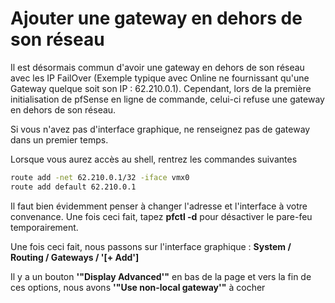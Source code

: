 # Ajouter une gateway en dehors de son réseau

Il est désormais commun d'avoir une gateway en dehors de son réseau
avec les IP FailOver (Exemple typique avec Online ne fournissant qu'une
Gateway quelque soit son IP : 62.210.0.1). Cependant, lors de la
première initialisation de pfSense en ligne de commande, celui-ci refuse
une gateway en dehors de son réseau.

Si vous n'avez pas d'interface graphique, ne renseignez pas de gateway
dans un premier temps.

Lorsque vous aurez accès au shell, rentrez les commandes suivantes

``` bash
route add -net 62.210.0.1/32 -iface vmx0
route add default 62.210.0.1
```

Il faut bien évidemment penser à changer l'adresse et l'interface à
votre convenance. Une fois ceci fait, tapez **pfctl -d** pour désactiver
le pare-feu temporairement.

Une fois ceci fait, nous passons sur l'interface graphique : **System /
Routing / Gateways / '[+ Add']**

Il y a un bouton **'"Display Advanced'"** en bas de la page et vers la
fin de ces options, nous avons **'"Use non-local gateway'"** à cocher
